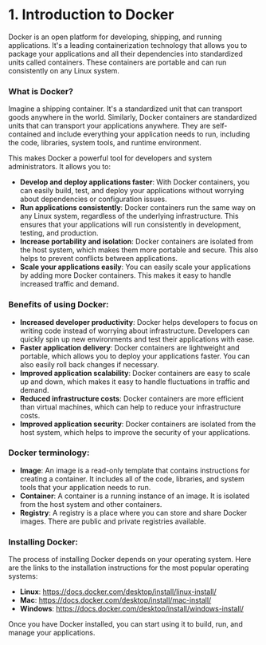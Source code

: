 # 1. Introduction to Docker
Docker is an open platform for developing, shipping, and running applications. It's a leading containerization technology that allows you to package your applications and all their dependencies into standardized units called containers. These containers are portable and can run consistently on any Linux system.
### What is Docker?
Imagine a shipping container. It's a standardized unit that can transport goods anywhere in the world. Similarly, Docker containers are standardized units that can transport your applications anywhere. They are self-contained and include everything your application needs to run, including the code, libraries, system tools, and runtime environment.

This makes Docker a powerful tool for developers and system administrators. It allows you to:
 
 - <b>Develop and deploy applications faster</b>: With Docker containers, you can easily build, test, and deploy your applications without worrying about dependencies or configuration issues.
 - <b>Run applications consistently</b>: Docker containers run the same way on any Linux system, regardless of the underlying infrastructure. This ensures that your applications will run consistently in development, testing, and production.
 - <b>Increase portability and isolation</b>: Docker containers are isolated from the host system, which makes them more portable and secure. This also helps to prevent conflicts between applications.
 - <b>Scale your applications easily</b>: You can easily scale your applications by adding more Docker containers. This makes it easy to handle increased traffic and demand.

 ### Benefits of using Docker:
 - <B>Increased developer productivity</B>: Docker helps developers to focus on writing code instead of worrying about infrastructure. Developers can quickly spin up new environments and test their applications with ease.
- <B>Faster application delivery</B>: Docker containers are lightweight and portable, which allows you to deploy your applications faster. You can also easily roll back changes if necessary.
- <B>Improved application scalability</B>: Docker containers are easy to scale up and down, which makes it easy to handle fluctuations in traffic and demand.
- <B>Reduced infrastructure costs</B>: Docker containers are more efficient than virtual machines, which can help to reduce your infrastructure costs.
- <B>Improved application security</B>: Docker containers are isolated from the host system, which helps to improve the security of your applications.

### Docker terminology:
- <B>Image</B>: An image is a read-only template that contains instructions for creating a container. It includes all of the code, libraries, and system tools that your application needs to run.
- <B>Container</B>: A container is a running instance of an image. It is isolated from the host system and other containers.
- <B>Registry</B>: A registry is a place where you can store and share Docker images. There are public and private registries available.

### Installing Docker:
The process of installing Docker depends on your operating system. Here are the links to the installation instructions for the most popular operating systems:
- <B>Linux</B>: https://docs.docker.com/desktop/install/linux-install/
- <B>Mac</B>: https://docs.docker.com/desktop/install/mac-install/
- <B>Windows</B>: https://docs.docker.com/desktop/install/windows-install/

Once you have Docker installed, you can start using it to build, run, and manage your applications.